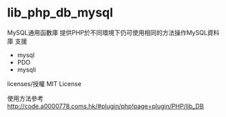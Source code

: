 lib_php_db_mysql
========

MySQL通用函數庫
提供PHP於不同環境下仍可使用相同的方法操作MySQL資料庫
支援
- mysql
- PDO
- mysqli

licenses/授權
MIT License

使用方法參考
http://code.a0000778.coms.hk/#plugin/php!page=plugin/PHP/lib_DB
